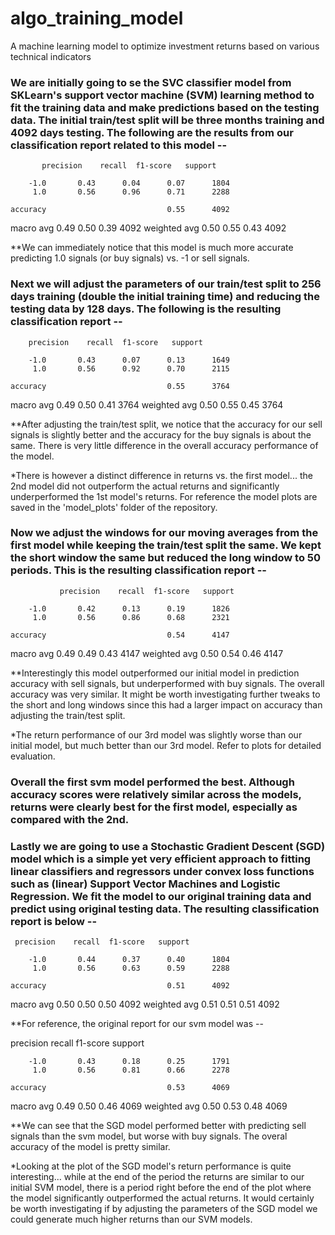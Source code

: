 # algo_training_model
A machine learning model to optimize investment returns based on various technical indicators

### We are initially going to se the SVC classifier model from SKLearn's support vector machine (SVM) learning method to fit the training data and make predictions based on the testing data. The initial train/test split will be three months training and 4092 days testing.  The following are the results from our classification report related to this model --  

           precision    recall  f1-score   support

        -1.0       0.43      0.04      0.07      1804
         1.0       0.56      0.96      0.71      2288

    accuracy                           0.55      4092
   macro avg       0.49      0.50      0.39      4092
weighted avg       0.50      0.55      0.43      4092  

**We can immediately notice that this model is much more accurate predicting 1.0 signals (or buy signals) vs. -1 or sell signals.  

### Next we will adjust the parameters of our train/test split to 256 days training (double the initial training time) and reducing the testing data by 128 days.  The following is the resulting classification report --  

        precision    recall  f1-score   support

        -1.0       0.43      0.07      0.13      1649
         1.0       0.56      0.92      0.70      2115

    accuracy                           0.55      3764
   macro avg       0.49      0.50      0.41      3764
weighted avg       0.50      0.55      0.45      3764  

**After adjusting the train/test split, we notice that the accuracy for our sell signals is slightly better and the accuracy for the buy signals is about the same.  There is very little difference in the overall accuracy performance of the model.  

*There is however a distinct difference in returns vs. the first model... the 2nd model did not outperform the actual returns and significantly underperformed the 1st model's returns.  For reference the model plots are saved in the 'model_plots' folder of the repository.

### Now we adjust the windows for our moving averages from the first model while keeping the train/test split the same.  We kept the short window the same but reduced the long window to 50 periods.  This is the resulting classification report --  

               precision    recall  f1-score   support

        -1.0       0.42      0.13      0.19      1826
         1.0       0.56      0.86      0.68      2321

    accuracy                           0.54      4147
   macro avg       0.49      0.49      0.43      4147
weighted avg       0.50      0.54      0.46      4147  

**Interestingly this model outperformed our initial model in prediction accuracy with sell signals, but underperformed with buy signals.  The overall accuracy was very similar.  It might be worth investigating further tweaks to the short and long windows since this had a larger impact on accuracy than adjusting the train/test split.  

*The return performance of our 3rd model was slightly worse than our initial model, but much better than our 3rd model.  Refer to plots for detailed evaluation.

### Overall the first svm model performed the best.  Although accuracy scores were relatively similar across the models, returns were clearly best for the first model, especially as compared with the 2nd.

### Lastly we are going to use a Stochastic Gradient Descent (SGD) model which is a simple yet very efficient approach to fitting linear classifiers and regressors under convex loss functions such as (linear) Support Vector Machines and Logistic Regression.  We fit the model to our original training data and predict using original testing data.  The resulting classification report is below -- 

     precision    recall  f1-score   support

        -1.0       0.44      0.37      0.40      1804
         1.0       0.56      0.63      0.59      2288

    accuracy                           0.51      4092
   macro avg       0.50      0.50      0.50      4092
weighted avg       0.51      0.51      0.51      4092  

**For reference, the original report for our svm model was --  

  precision    recall  f1-score   support

        -1.0       0.43      0.18      0.25      1791
         1.0       0.56      0.81      0.66      2278

    accuracy                           0.53      4069
   macro avg       0.49      0.50      0.46      4069
weighted avg       0.50      0.53      0.48      4069  

**We can see that the SGD model performed better with predicting sell signals than the svm model, but worse with buy signals.  The overal accuracy of the model is pretty similar.  

*Looking at the plot of the SGD model's return performance is quite interesting... while at the end of the period the returns are similar to our initial SVM model, there is a period right before the end of the plot where the model significantly outperformed the actual returns.  It would certainly be worth investigating if by adjusting the parameters of the SGD model we could generate much higher returns than our SVM models.

